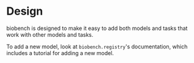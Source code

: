 # Design

biobench is designed to make it easy to add both models and tasks that work with other models and tasks.

To add a new model, look at `biobench.registry`'s documentation, which includes a tutorial for adding a new model.
